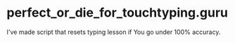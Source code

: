 # perfect_or_die_for_touchtyping.guru
I've made script that resets typing lesson if You go under 100% accuracy.
